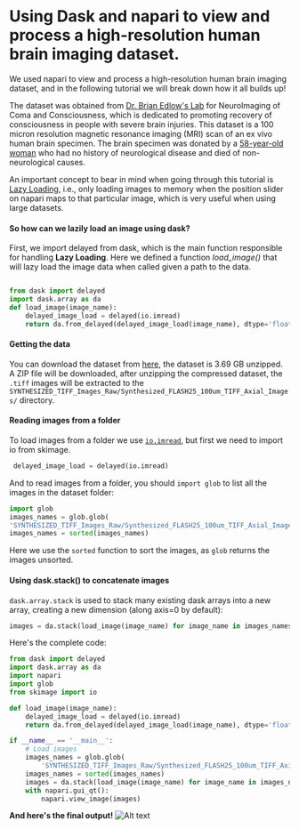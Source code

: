 # Using Dask and napari to view and process a high-resolution human brain imaging dataset.
We used napari to view and process a high-resolution human brain imaging dataset, and in the following tutorial we will break down how it all builds up!

The dataset was obtained from [Dr. Brian Edlow's Lab](https://www.comarecoverylab.org/) for NeuroImaging of Coma and Consciousness, which is dedicated to promoting recovery of consciousness in people with severe brain injuries.
This dataset is a 100 micron resolution magnetic resonance imaging (MRI) scan of an ex vivo human brain specimen. The brain specimen was donated by a [58-year-old woman](https://www.youtube.com/watch?v=Q-9jzBkoNuI) who had no history of neurological disease and died of non-neurological causes.

An important concept to bear in mind when going through this tutorial is [Lazy Loading](https://en.wikipedia.org/wiki/Lazy_evaluation), i.e., only loading images to memory when the position slider on napari maps to that particular image, which is very useful when using large datasets.

#### So how can we lazily load an image using dask?
First, we import delayed from dask, which is the main function responsible for handling __Lazy Loading__. Here we defined a function *load_image()* that will lazy load the image data when called given a path to the data. 
```python

from dask import delayed
import dask.array as da
def load_image(image_name):
	delayed_image_load = delayed(io.imread)
	return da.from_delayed(delayed_image_load(image_name), dtype='float64', shape=(1760, 1760))
```
#### Getting the data

You can download the dataset from [here](https://datadryad.org/stash/downloads/file_stream/223913), the dataset is 3.69 GB unzipped. A ZIP file will be downloaded, after unzipping the compressed dataset, the `.tiff` images will be extracted to the `SYNTHESIZED_TIFF_Images_Raw/Synthesized_FLASH25_100um_TIFF_Axial_Images/` directory.



#### Reading images from a folder
To load images from a folder we use [`io.imread`](https://scikit-image.org/docs/dev/api/skimage.io.html#skimage.io.imread), but first we need to import io from skimage.
```python
 delayed_image_load = delayed(io.imread)
```

And to read images from a folder, you should `import glob` to list all the images in the dataset folder:
```python
import glob
images_names = glob.glob(
'SYNTHESIZED_TIFF_Images_Raw/Synthesized_FLASH25_100um_TIFF_Axial_Images/Synthesized_FLASH25_Axial_*.tiff')
images_names = sorted(images_names)
```
Here we use the `sorted` function to sort the images, as `glob` returns the images unsorted.


#### Using dask.stack() to concatenate images

`dask.array.stack` is used to stack many existing dask arrays into a new array, creating a new dimension (along axis=0 by default):
```python
images = da.stack(load_image(image_name) for image_name in images_names) 
```



Here's the complete code:
``` python
from dask import delayed
import dask.array as da
import napari
import glob
from skimage import io

def load_image(image_name):
	delayed_image_load = delayed(io.imread)
	return da.from_delayed(delayed_image_load(image_name), dtype='float64', shape=(1760, 1760))

if __name__ == '__main__':
    # Load images
    images_names = glob.glob(
        'SYNTHESIZED_TIFF_Images_Raw/Synthesized_FLASH25_100um_TIFF_Axial_Images/Synthesized_FLASH25_Axial_*.tiff')
    images_names = sorted(images_names)
    images = da.stack(load_image(image_name) for image_name in images_names).reshape(len(images_names), 1760, 1760)
    with napari.gui_qt():
        napari.view_image(images) 
```

__And here's the final output!__
![Alt text](https://media.giphy.com/media/LO3gPbCs5AxApjAehW/giphy.gif)
